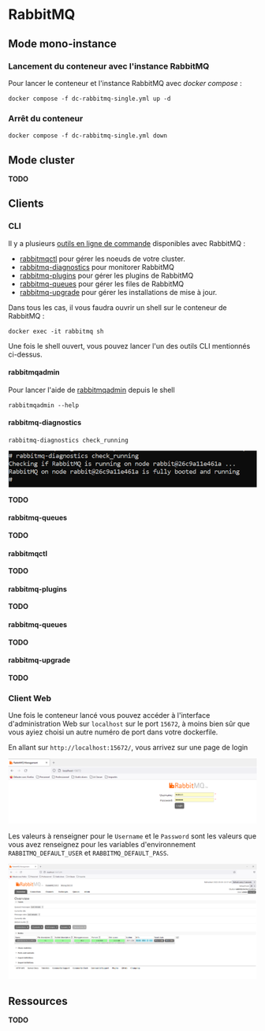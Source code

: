 # RabbitMQ

## Mode mono-instance 

### Lancement du conteneur avec l'instance RabbitMQ

Pour lancer le conteneur et l'instance RabbitMQ avec _docker compose_ : 

```
docker compose -f dc-rabbitmq-single.yml up -d
```

### Arrêt du conteneur

```
docker compose -f dc-rabbitmq-single.yml down
```

## Mode cluster

**TODO**

## Clients

### CLI

Il y a plusieurs [outils en ligne de commande](https://www.rabbitmq.com/cli.html) disponibles avec RabbitMQ :

* [rabbitmqctl](https://www.rabbitmq.com/rabbitmqctl.8.html) pour gérer les noeuds de votre cluster.
* [rabbitmq-diagnostics](https://www.rabbitmq.com/rabbitmq-diagnostics.8.html) pour monitorer RabbitMQ
* [rabbitmq-plugins](https://www.rabbitmq.com/rabbitmq-plugins.8.html) pour gérer les plugins de RabbitMQ
* [rabbitmq-queues](https://www.rabbitmq.com/rabbitmq-queues.8.html) pour gérer les files de RabbitMQ
* [rabbitmq-upgrade](https://www.rabbitmq.com/rabbitmq-upgrade.8.html) pour gérer les installations de mise à jour.

Dans tous les cas, il vous faudra ouvrir un shell sur le conteneur de RabbitMQ :

```
docker exec -it rabbitmq sh
```

Une fois le shell ouvert, vous pouvez lancer l'un des outils CLI mentionnés ci-dessus.

#### rabbitmqadmin

Pour lancer l'aide de [rabbitmqadmin](https://www.rabbitmq.com/management-cli.html) depuis le shell

```
rabbitmqadmin --help
```

#### rabbitmq-diagnostics

```
rabbitmq-diagnostics check_running
```

!["Exemple de résultat du lancement de la commande rabbitmq-diagnostics check_running"](./img/screenshot-rabbitmq-diagnostics-check_running.png)

**TODO**

#### rabbitmq-queues

**TODO**

#### rabbitmqctl

**TODO**

#### rabbitmq-plugins

**TODO**

#### rabbitmq-queues

**TODO**

#### rabbitmq-upgrade

**TODO**

### Client Web

Une fois le conteneur lancé vous pouvez accéder à l'interface d'administration Web sur `localhost` sur le port `15672`, à moins bien sûr que vous ayiez choisi un autre numéro de port dans votre dockerfile.

En allant sur `http://localhost:15672/`, vous arrivez sur une page de login

!["Page de connexion de l'interface web d'administration de RabbitMQ"](./img/login-webui-rabbimq.png "Page de connexion de l'interface web d'administration de RabbitMQ")

Les valeurs à renseigner pour le `Username` et le `Password` sont les valeurs que vous avez renseignez pour les variables d'environnement `RABBITMQ_DEFAULT_USER` et `RABBITMQ_DEFAULT_PASS`.

!["Interface Web d'administration de RabbitMQ"](./img/webui-administration-rabbitmq.png "Interface Web d'administration de RabbitMQ")

## Ressources

**TODO**

